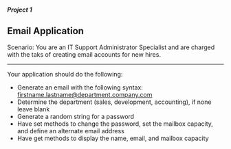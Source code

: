 ##### Project 1
## Email Application

Scenario: You are an IT Support Administrator Specialist and are charged with the taks of creating email accounts for new hires.

* * *

Your application should do the following:
- Generate an email with the following syntax: firstname.lastname@department.company.com
- Determine the department (sales, development, accounting), if none leave blank
- Generate a random string for a password
- Have set methods to change the password, set the mailbox capacity, and define an alternate email address
- Have get methods to display the name, email, and mailbox capacity 

